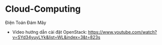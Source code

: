 # Cloud-Computing
Điện Toán Đám Mây
- Video hướng dẫn cài đặt OpenStack: https://www.youtube.com/watch?v=SYd34yuyLYk&list=WL&index=3&t=823s
